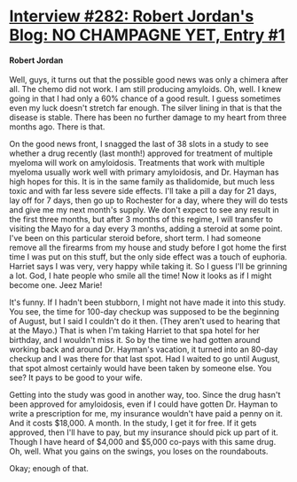 # [Interview #282: Robert Jordan's Blog: NO CHAMPAGNE YET, Entry #1](https://www.theoryland.com/intvmain.php?i=282#1)

#### Robert Jordan

Well, guys, it turns out that the possible good news was only a chimera after all. The chemo did not work. I am still producing amyloids. Oh, well. I knew going in that I had only a 60% chance of a good result. I guess sometimes even my luck doesn't stretch far enough. The silver lining in that is that the disease is stable. There has been no further damage to my heart from three months ago. There is that.

On the good news front, I snagged the last of 38 slots in a study to see whether a drug recently (last month!) approved for treatment of multiple myeloma will work on amyloidosis. Treatments that work with multiple myeloma usually work well with primary amyloidosis, and Dr. Hayman has high hopes for this. It is in the same family as thalidomide, but much less toxic and with far less severe side effects. I'll take a pill a day for 21 days, lay off for 7 days, then go up to Rochester for a day, where they will do tests and give me my next month's supply. We don't expect to see any result in the first three months, but after 3 months of this regime, I will transfer to visiting the Mayo for a day every 3 months, adding a steroid at some point. I've been on this particular steroid before, short term. I had someone remove all the firearms from my house and study before I got home the first time I was put on this stuff, but the only side effect was a touch of euphoria. Harriet says I was very, very happy while taking it. So I guess I'll be grinning a lot. God, I hate people who smile all the time! Now it looks as if I might become one. Jeez Marie!

It's funny. If I hadn't been stubborn, I might not have made it into this study. You see, the time for 100-day checkup was supposed to be the beginning of August, but I said I couldn't do it then. (They aren't used to hearing that at the Mayo.) That is when I'm taking Harriet to that spa hotel for her birthday, and I wouldn't miss it. So by the time we had gotten around working back and around Dr. Hayman's vacation, it turned into an 80-day checkup and I was there for that last spot. Had I waited to go until August, that spot almost certainly would have been taken by someone else. You see? It pays to be good to your wife.

Getting into the study was good in another way, too. Since the drug hasn't been approved for amyloidosis, even if I could have gotten Dr. Hayman to write a prescription for me, my insurance wouldn't have paid a penny on it. And it costs $18,000. A month. In the study, I get it for free. If it gets approved, then I'll have to pay, but my insurance should pick up part of it. Though I have heard of $4,000 and $5,000 co-pays with this same drug. Oh, well. What you gains on the swings, you loses on the roundabouts.

Okay; enough of that.


